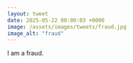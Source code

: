 ```yaml
---
layout: tweet
date: 2025-05-22 00:00:03 +0000
image: /assets/images/tweets/fraud.jpg
image_alt: "fraud"
---
```


I am a fraud.